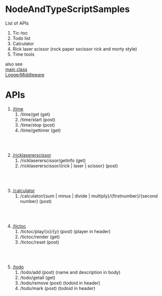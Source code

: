 # NodeAndTypeScriptSamples

List of APIs

1. Tic-toc
2. Todo list
3. Calculator
4. Rick laser scissor (rock paper sscissor rick and morty style)
5. Time tools

also see <br>
[main class](https://github.com/ali77gh/NodeAndTypeScriptSamples/blob/master/src/App.ts) <br>
[LoggerMiddleware](https://github.com/ali77gh/NodeAndTypeScriptSamples/blob/master/src/modules/LoggerMiddleware.ts)
# APIs

1. [/time](https://github.com/ali77gh/NodeAndTypeScriptSamples/blob/master/src/controllers/TimeToolsController.ts)
    1. /time/get (get)
    2. /time/start (post)
    3. /time/stop (post)
    4. /time/gettimer (get)
    
</br></br>

2. [/ricklasererscissor](https://github.com/ali77gh/NodeAndTypeScriptSamples/blob/master/src/controllers/RickLaserScissorController.ts)
    1. /ricklasererscissor/getinfo (get)
    2. /ricklasererscissor/{rick | laser | scissor} (post)
    
</br></br>

3. [/calculator](https://github.com/ali77gh/NodeAndTypeScriptSamples/blob/master/src/controllers/CalculatorController.ts)
    1. /calculator/{sum | minus | divide | multiply}/{firstnumber}/{second number} (post)
    
</br></br>
    
4. [/tictoc](https://github.com/ali77gh/NodeAndTypeScriptSamples/blob/master/src/controllers/TicTocController.ts)
    1. /tictoc/play/{x}/{y} (post) (player in header)
    2. /tictoc/render (get)
    3. /tictoc/reset (post)
    
</br></br>

5. [/todo](https://github.com/ali77gh/NodeAndTypeScriptSamples/blob/master/src/controllers/TodoController.ts)
    1. /todo/add (post) (name and description in body)
    2. /todo/getall (get)
    3. /todo/remove (post) (todoid in header)
    3. /todo/mark (post) (todoid in header)
